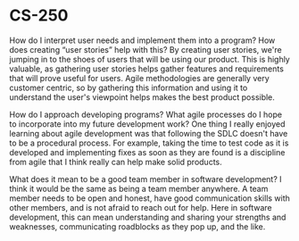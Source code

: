 # CS-250

How do I interpret user needs and implement them into a program? How does creating “user stories” help with this?
By creating user stories, we're jumping in to the shoes of users that will be using our product. This is highly valuable, as gathering user stories helps gather features and requirements that will prove useful for users. Agile methodologies are generally very customer centric, so by gathering this information and using it to understand the user's viewpoint helps makes the best product possible.

How do I approach developing programs? What agile processes do I hope to incorporate into my future development work?
One thing I really enjoyed learning about agile development was that following the SDLC doesn't have to be a procedural process. For example, taking the time to test code as it is developed and implementing fixes as soon as they are found is a discipline from agile that I think really can help make solid products. 

What does it mean to be a good team member in software development?
I think it would be the same as being a team member anywhere. A team member needs to be open and honest, have good communication skills with other members, and is not afraid to reach out for help. Here in software development, this can mean understanding and sharing your strengths and weaknesses, communicating roadblocks as they pop up, and the like.
